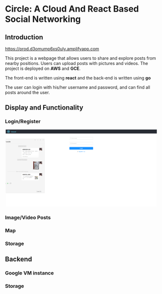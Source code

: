 # Circle: A Cloud And React Based Social Networking

## Introduction
https://prod.d3omump6xs0uly.amplifyapp.com

This project is a webpage that allows users to share and explore posts from nearby positions. Users can upload posts with pictures and videos. The project is deployed on **AWS** and **GCE**.

The front-end is written using **react** and the back-end is written using **go**

The user can login with his/her username and password, and can find all posts around the user.

## Display and Functionality

### Login/Register
<p align="center">
  <img src="images/login.png" width="500"/>
</p>


### Image/Video Posts

### Map


### Storage

## Backend

### Google VM instance

### Storage
